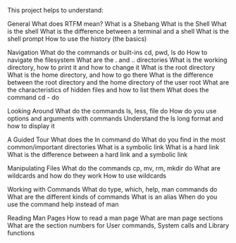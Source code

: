 This project helps to understand:

General
What does RTFM mean?
What is a Shebang
What is the Shell
What is the shell
What is the difference between a terminal and a shell
What is the shell prompt
How to use the history (the basics)


Navigation
What do the commands or built-ins cd, pwd, ls do
How to navigate the filesystem
What are the . and .. directories
What is the working directory, how to print it and how to change it
What is the root directory
What is the home directory, and how to go there
What is the difference between the root directory and the home directory of the user root
What are the characteristics of hidden files and how to list them
What does the command cd - do


Looking Around
What do the commands ls, less, file do
How do you use options and arguments with commands
Understand the ls long format and how to display it


A Guided Tour
What does the ln command do
What do you find in the most common/important directories
What is a symbolic link
What is a hard link
What is the difference between a hard link and a symbolic link


Manipulating Files
What do the commands cp, mv, rm, mkdir do
What are wildcards and how do they work
How to use wildcards


Working with Commands
What do type, which, help, man commands do
What are the different kinds of commands
What is an alias
When do you use the command help instead of man

Reading Man Pages
How to read a man page
What are man page sections
What are the section numbers for User commands, System calls and Library functions

